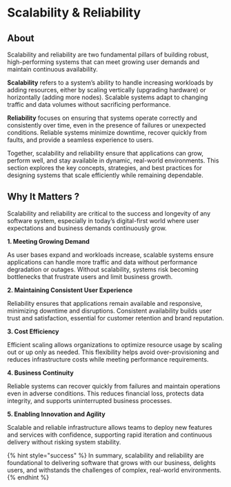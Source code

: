# Scalability & Reliability

## About

Scalability and reliability are two fundamental pillars of building robust, high-performing systems that can meet growing user demands and maintain continuous availability.

**Scalability** refers to a system’s ability to handle increasing workloads by adding resources, either by scaling vertically (upgrading hardware) or horizontally (adding more nodes). Scalable systems adapt to changing traffic and data volumes without sacrificing performance.

**Reliability** focuses on ensuring that systems operate correctly and consistently over time, even in the presence of failures or unexpected conditions. Reliable systems minimize downtime, recover quickly from faults, and provide a seamless experience to users.

Together, scalability and reliability ensure that applications can grow, perform well, and stay available in dynamic, real-world environments. This section explores the key concepts, strategies, and best practices for designing systems that scale efficiently while remaining dependable.

## Why It Matters ?

Scalability and reliability are critical to the success and longevity of any software system, especially in today’s digital-first world where user expectations and business demands continuously grow.

**1. Meeting Growing Demand**

As user bases expand and workloads increase, scalable systems ensure applications can handle more traffic and data without performance degradation or outages. Without scalability, systems risk becoming bottlenecks that frustrate users and limit business growth.

**2. Maintaining Consistent User Experience**

Reliability ensures that applications remain available and responsive, minimizing downtime and disruptions. Consistent availability builds user trust and satisfaction, essential for customer retention and brand reputation.

**3. Cost Efficiency**

Efficient scaling allows organizations to optimize resource usage by scaling out or up only as needed. This flexibility helps avoid over-provisioning and reduces infrastructure costs while meeting performance requirements.

**4. Business Continuity**

Reliable systems can recover quickly from failures and maintain operations even in adverse conditions. This reduces financial loss, protects data integrity, and supports uninterrupted business processes.

**5. Enabling Innovation and Agility**

Scalable and reliable infrastructure allows teams to deploy new features and services with confidence, supporting rapid iteration and continuous delivery without risking system stability.

{% hint style="success" %}
In summary, scalability and reliability are foundational to delivering software that grows with our business, delights users, and withstands the challenges of complex, real-world environments.
{% endhint %}
